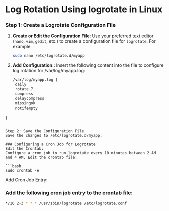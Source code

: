 # Log Rotation Using logrotate in Linux


### Step 1: Create a Logrotate Configuration File

1. **Create or Edit the Configuration File**:
   Use your preferred text editor (`nano`, `vim`, `gedit`, etc.) to create a configuration file for `logrotate`. For example:

   ```bash
   sudo nano /etc/logrotate.d/myapp
   ```


1. **Add Configuration:**:
Insert the following content into the file to configure log rotation for /var/log/myapp.log:

   ```bash
   /var/log/myapp.log {
    daily
    rotate 7
    compress
    delaycompress
    missingok
    notifempty
}

```

Step 2: Save the Configuration File
Save the changes to /etc/logrotate.d/myapp.

### Configuring a Cron Job for Logrotate
Edit the Crontab:
Configure a cron job to run logrotate every 10 minutes between 2 AM and 4 AM. Edit the crontab file:

```bash
sudo crontab -e
```

Add Cron Job Entry:

### Add the following cron job entry to the crontab file:

   ```bash
*/10 2-3 * * * /usr/sbin/logrotate /etc/logrotate.conf
```